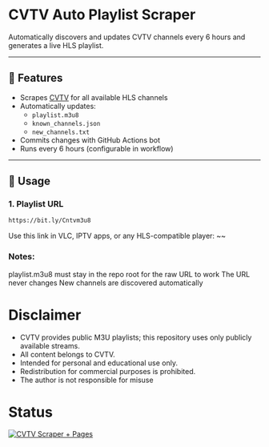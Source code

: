 # CVTV Auto Playlist Scraper

Automatically discovers and updates CVTV channels every 6 hours and generates a live HLS playlist.

---

## 🔹 Features

- Scrapes [CVTV](https://cvtv.cvalley.net/) for all available HLS channels
- Automatically updates:
  - `playlist.m3u8`
  - `known_channels.json`
  - `new_channels.txt`
- Commits changes with GitHub Actions bot
- Runs every 6 hours (configurable in workflow)

---

## 🔹 Usage

### 1. Playlist URL
```bash
https://bit.ly/Cntvm3u8
```
Use this link in VLC, IPTV apps, or any HLS-compatible player:
~~


### Notes:
playlist.m3u8 must stay in the repo root for the raw URL to work
The URL never changes
New channels are discovered automatically

# Disclaimer 
- CVTV provides public M3U playlists; this repository uses only publicly available streams.
- All content belongs to CVTV.
- Intended for personal and educational use only.
- Redistribution for commercial purposes is prohibited.
- The author is not responsible for misuse

# Status 
[![CVTV Scraper + Pages](https://github.com/DisabledAbel/Cvtv-m3u/actions/workflows/scraper.yml/badge.svg)](https://github.com/DisabledAbel/Cvtv-m3u/actions/workflows/scraper.yml)
